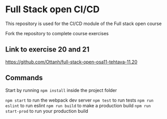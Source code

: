 # Full Stack open CI/CD
This repository is used for the CI/CD module of the Full stack open course

Fork the repository to complete course exercises

## Link to exercise 20 and 21
https://github.com/Ottanh/full-stack-open-osa11-tehtava-11.20

## Commands

Start by running `npm install` inside the project folder

`npm start` to run the webpack dev server
`npm test` to run tests
`npm run eslint` to run eslint
`npm run build` to make a production build
`npm run start-prod` to run your production build
